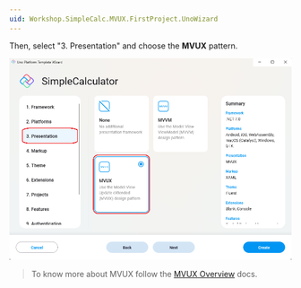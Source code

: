 ```yaml
---
uid: Workshop.SimpleCalc.MVUX.FirstProject.UnoWizard
---
```

Then, select "3. Presentation" and choose the **MVUX** pattern.

<picture>
  <source media="(prefers-color-scheme: dark)" srcset="../../../art/Dark/Wizard/4.Presentation-MVUX.png">
  <source media="(prefers-color-scheme: light)" srcset="../../../art/Light//Wizard/4.Presentation-MVUX.png">
  <img alt="Uno Platform App template" src="../../../art/Light/Wizard/4.Presentation-MVUX.png">
</picture>

> To know more about MVUX follow the [MVUX Overview](https://aka.platform.uno/mvux) docs.
